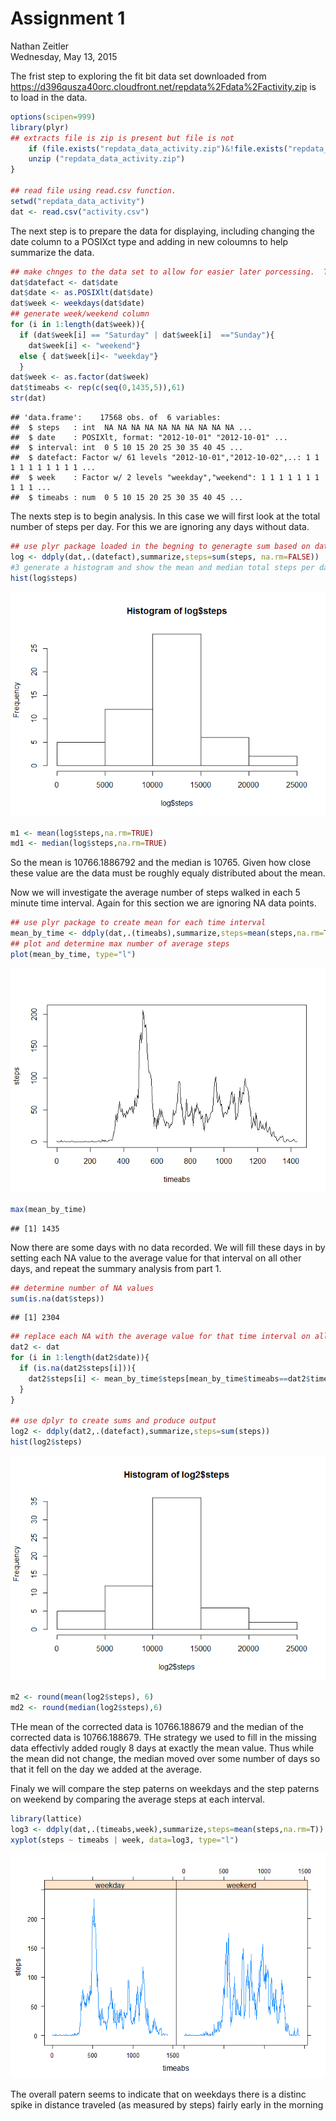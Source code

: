 # Assignment 1
Nathan Zeitler  
Wednesday, May 13, 2015  

The frist step to exploring the fit bit data set downloaded from https://d396qusza40orc.cloudfront.net/repdata%2Fdata%2Factivity.zip is to load in the data.


```r
options(scipen=999)
library(plyr)
## extracts file is zip is present but file is not
	if (file.exists("repdata_data_activity.zip")&!file.exists("repdata_data_activity")){
    unzip ("repdata_data_activity.zip")
}

## read file using read.csv function.  
setwd("repdata_data_activity")
dat <- read.csv("activity.csv")
```
The next step is to prepare the data for displaying, including changing the date column to a POSIXct type and adding in new coloumns to help summarize the data.

```r
## make chnges to the data set to allow for easier later porcessing.  This includes converting date into a POSIXct data type and and adding a column to label each data point as belonging to a weekday or a weekend day.
dat$datefact <- dat$date
dat$date <- as.POSIXlt(dat$date)
dat$week <- weekdays(dat$date)
## generate week/weekend column
for (i in 1:length(dat$week)){
  if (dat$week[i] == "Saturday" | dat$week[i]  =="Sunday"){
    dat$week[i] <- "weekend"}
  else { dat$week[i]<- "weekday"}
  }
dat$week <- as.factor(dat$week)
dat$timeabs <- rep(c(seq(0,1435,5)),61)
str(dat)
```

```
## 'data.frame':	17568 obs. of  6 variables:
##  $ steps   : int  NA NA NA NA NA NA NA NA NA NA ...
##  $ date    : POSIXlt, format: "2012-10-01" "2012-10-01" ...
##  $ interval: int  0 5 10 15 20 25 30 35 40 45 ...
##  $ datefact: Factor w/ 61 levels "2012-10-01","2012-10-02",..: 1 1 1 1 1 1 1 1 1 1 ...
##  $ week    : Factor w/ 2 levels "weekday","weekend": 1 1 1 1 1 1 1 1 1 1 ...
##  $ timeabs : num  0 5 10 15 20 25 30 35 40 45 ...
```

The nexts step is to begin analysis.  In this case we will first look at the total number of steps per day.  For this we are ignoring any days without data. 

```r
## use plyr package loaded in the begning to generagte sum based on date
log <- ddply(dat,.(datefact),summarize,steps=sum(steps, na.rm=FALSE))
#3 generate a histogram and show the mean and median total steps per day.
hist(log$steps)
```

![](PA1_template_files/figure-html/unnamed-chunk-3-1.png) 

```r
m1 <- mean(log$steps,na.rm=TRUE)
md1 <- median(log$steps,na.rm=TRUE)
```
So the mean is 10766.1886792 and the median is 10765.  Given how close these value are the data must be roughly equaly distributed about the mean.

Now we will investigate the average number of steps walked in each 5 minute time interval.  Again for this section we are ignoring NA data points.

```r
## use plyr package to create mean for each time interval
mean_by_time <- ddply(dat,.(timeabs),summarize,steps=mean(steps,na.rm=T))
## plot and determine max number of average steps
plot(mean_by_time, type="l")
```

![](PA1_template_files/figure-html/unnamed-chunk-4-1.png) 

```r
max(mean_by_time)
```

```
## [1] 1435
```
Now there are some days with no data recorded.  We will fill these days in by setting each NA value to the average value for that interval on all other days, and repeat the summary analysis from part 1.

```r
## determine number of NA values
sum(is.na(dat$steps))
```

```
## [1] 2304
```

```r
## replace each NA with the average value for that time interval on all days.
dat2 <- dat
for (i in 1:length(dat2$date)){
  if (is.na(dat2$steps[i])){
    dat2$steps[i] <- mean_by_time$steps[mean_by_time$timeabs==dat2$timeabs[i]]
  }
}

## use dplyr to create sums and produce output
log2 <- ddply(dat2,.(datefact),summarize,steps=sum(steps))
hist(log2$steps)
```

![](PA1_template_files/figure-html/unnamed-chunk-5-1.png) 

```r
m2 <- round(mean(log2$steps), 6)
md2 <- round(median(log2$steps),6)
```
THe mean of the corrected data is 10766.188679 and the median of the corrected data is 10766.188679.  THe strategy we used to fill in the missing data effectivly added 
rougly 8 days at exactly the mean value.  Thus while the mean did not change, the median moved over some number of days so that it fell on the day we added at the average.


Finaly we will compare the step paterns on weekdays and the step paterns on weekend by comparing the average steps at each interval. 

```r
library(lattice)
log3 <- ddply(dat,.(timeabs,week),summarize,steps=mean(steps,na.rm=T))
xyplot(steps ~ timeabs | week, data=log3, type="l")
```

![](PA1_template_files/figure-html/unnamed-chunk-6-1.png) 

The overall patern seems to indicate that on weekdays there is a distinc spike in distance traveled (as measured by steps) fairly early in the morning 
